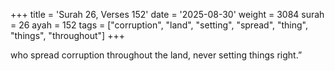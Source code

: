 +++
title = 'Surah 26, Verses 152'
date = '2025-08-30'
weight = 3084
surah = 26
ayah = 152
tags = ["corruption", "land", "setting", "spread", "thing", "things", "throughout"]
+++

who spread corruption throughout the land, never setting things right.”